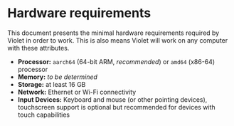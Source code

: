 # Hardware requirements
This document presents the minimal hardware requirements
required by Violet in order to work. This is also means Violet
will work on any computer with these attributes.

- **Processor:** `aarch64` (64-bit ARM, *recommended*) or `amd64` (x86-64) processor
- **Memory:** *to be determined*
- **Storage:** at least 16 GB
- **Network:** Ethernet or Wi-Fi connectivity
- **Input Devices:** Keyboard and mouse (or other pointing devices), touchscreen support is optional but recommended for devices with touch capabilities
